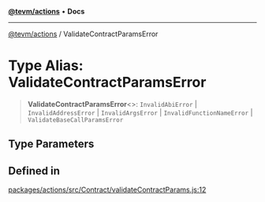 [**@tevm/actions**](../README.md) • **Docs**

***

[@tevm/actions](../globals.md) / ValidateContractParamsError

# Type Alias: ValidateContractParamsError

> **ValidateContractParamsError**\<\>: `InvalidAbiError` \| `InvalidAddressError` \| `InvalidArgsError` \| `InvalidFunctionNameError` \| `ValidateBaseCallParamsError`

## Type Parameters

## Defined in

[packages/actions/src/Contract/validateContractParams.js:12](https://github.com/evmts/tevm-monorepo/blob/main/packages/actions/src/Contract/validateContractParams.js#L12)
